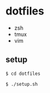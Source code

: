 # dotfiles

* zsh
* tmux
* vim

## setup

```console
$ cd dotfiles
```

```console
$ ./setup.sh
```
